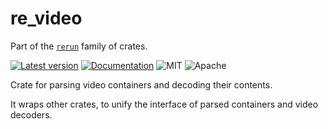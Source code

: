 # re_video

Part of the [`rerun`](https://github.com/rerun-io/rerun) family of crates.

[![Latest version](https://img.shields.io/crates/v/re_video.svg)](https://crates.io/crates/re_video)
[![Documentation](https://docs.rs/re_video/badge.svg)](https://docs.rs/re_video)
![MIT](https://img.shields.io/badge/license-MIT-blue.svg)
![Apache](https://img.shields.io/badge/license-Apache-blue.svg)

Crate for parsing video containers and decoding their contents.

It wraps other crates, to unify the interface of parsed containers and video decoders.
